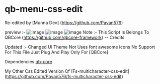 # qb-menu-css-edit

Re-edited by [Munna Dev] (https://github.com/Pavan576)

preview :- 
![image](https://streamable.com/h8hz4b)
![image](https://user-images.githubusercontent.com/49777725/177181984-62040a7c-edf6-4287-adfe-3f5aff8ea25e.png)
![image](https://user-images.githubusercontent.com/49777725/177182053-34e60656-88b1-4e43-940c-3ddc246528b3.png)
Note :- This Script Is Belongs To QBCore (https://github.com/qbcore-framework) -- Credits

Updated :- 
Changed Ui Theme
Not Uses font awesome icons
No Support For This File 
Just Plug And Play
Only For [QBCore]

Dependencies
[qb-core](https://github.com/qbcore-framework/qb-core)

My Other Css Edited Version Of [Fs-multicharacter-css-edit] (https://github.com/Pavan576/fs-multicharacter-css-edit)
